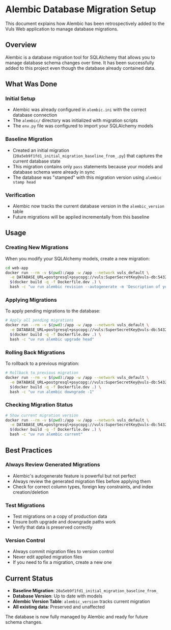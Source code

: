 # Alembic Database Migration Setup

This document explains how Alembic has been retrospectively added to the Vuls Web application to manage database migrations.

## Overview

Alembic is a database migration tool for SQLAlchemy that allows you to manage database schema changes over time. It has been successfully added to this project even though the database already contained data.

## What Was Done

### Initial Setup

- Alembic was already configured in `alembic.ini` with the correct database connection
- The `alembic/` directory was initialized with migration scripts
- The `env.py` file was configured to import your SQLAlchemy models

### Baseline Migration

- Created an initial migration (`20a5eb9f1fd1_initial_migration_baseline_from_.py`) that captures the current database state
- This migration contains only `pass` statements because your models and database schema were already in sync
- The database was "stamped" with this migration version using `alembic stamp head`

### Verification

- Alembic now tracks the current database version in the `alembic_version` table
- Future migrations will be applied incrementally from this baseline

## Usage

### Creating New Migrations

When you modify your SQLAlchemy models, create a new migration:

```bash
cd web-app
docker run --rm -v $(pwd):/app -w /app --network vuls_default \
  -e DATABASE_URL=postgresql+psycopg://vuls:SuperSecretKey@vuls-db:5432/vuls \
  $(docker build -q -f Dockerfile.dev .) \
  bash -c "uv run alembic revision --autogenerate -m 'Description of your changes'"
```

### Applying Migrations

To apply pending migrations to the database:

```bash
# Apply all pending migrations
docker run --rm -v $(pwd):/app -w /app --network vuls_default \
  -e DATABASE_URL=postgresql+psycopg://vuls:SuperSecretKey@vuls-db:5432/vuls \
  $(docker build -q -f Dockerfile.dev .) \
  bash -c "uv run alembic upgrade head"
```

### Rolling Back Migrations

To rollback to a previous migration:

```bash
# Rollback to previous migration
docker run --rm -v $(pwd):/app -w /app --network vuls_default \
  -e DATABASE_URL=postgresql+psycopg://vuls:SuperSecretKey@vuls-db:5432/vuls \
  $(docker build -q -f Dockerfile.dev .) \
  bash -c "uv run alembic downgrade -1"
```

### Checking Migration Status

```bash
# Show current migration version
docker run --rm -v $(pwd):/app -w /app --network vuls_default \
  -e DATABASE_URL=postgresql+psycopg://vuls:SuperSecretKey@vuls-db:5432/vuls \
  $(docker build -q -f Dockerfile.dev .) \
  bash -c "uv run alembic current"
```

## Best Practices

### Always Review Generated Migrations

- Alembic's autogenerate feature is powerful but not perfect
- Always review the generated migration files before applying them
- Check for correct column types, foreign key constraints, and index creation/deletion

### Test Migrations

- Test migrations on a copy of production data
- Ensure both upgrade and downgrade paths work
- Verify that data is preserved correctly

### Version Control

- Always commit migration files to version control
- Never edit applied migration files
- If you need to fix a migration, create a new one

## Current Status

- **Baseline Migration**: `20a5eb9f1fd1_initial_migration_baseline_from_`
- **Database Version**: Up to date with models
- **Alembic Version Table**: `alembic_version` tracks current migration
- **All existing data**: Preserved and unaffected

The database is now fully managed by Alembic and ready for future schema changes.
